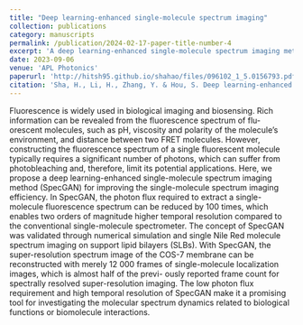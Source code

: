 ```yaml
---
title: "Deep learning-enhanced single-molecule spectrum imaging"
collection: publications
category: manuscripts
permalink: /publication/2024-02-17-paper-title-number-4
excerpt: 'A deep learning-enhanced single-molecule spectrum imaging method (SpecGAN) for improving the single-molecule spectrum imaging efficiency. With SpecGAN, the super-resolution spectrum image of the COS-7 membrane can be reconstructed with merely 12,000 frames of single-molecule localization images, which is almost half of the previously reported frame count for spectrally resolved super-resolution imaging.'
date: 2023-09-06
venue: 'APL Photonics'
paperurl: 'http://hitsh95.github.io/shahao/files/096102_1_5.0156793.pdf'
citation: 'Sha, H., Li, H., Zhang, Y. & Hou, S. Deep learning-enhanced single-molecule spectrum imaging. APL Photonics 8(2023).'
---
```


Fluorescence is widely used in biological imaging and biosensing. Rich information can be revealed from the fluorescence spectrum of flu- orescent molecules, such as pH, viscosity and polarity of the molecule’s environment, and distance between two FRET molecules. However, constructing the fluorescence spectrum of a single fluorescent molecule typically requires a significant number of photons, which can suffer from photobleaching and, therefore, limit its potential applications. Here, we propose a deep learning-enhanced single-molecule spectrum imaging method (SpecGAN) for improving the single-molecule spectrum imaging efficiency. In SpecGAN, the photon flux required to extract a single-molecule fluorescence spectrum can be reduced by 100 times, which enables two orders of magnitude higher temporal resolution compared to the conventional single-molecule spectrometer. The concept of SpecGAN was validated through numerical simulation and single Nile Red molecule spectrum imaging on support lipid bilayers (SLBs). With SpecGAN, the super-resolution spectrum image of the COS-7 membrane can be reconstructed with merely 12 000 frames of single-molecule localization images, which is almost half of the previ- ously reported frame count for spectrally resolved super-resolution imaging. The low photon flux requirement and high temporal resolution of SpecGAN make it a promising tool for investigating the molecular spectrum dynamics related to biological functions or biomolecule interactions.
